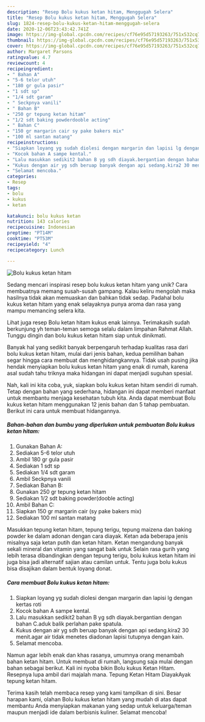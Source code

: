 ```yaml
---
description: "Resep Bolu kukus ketan hitam, Menggugah Selera"
title: "Resep Bolu kukus ketan hitam, Menggugah Selera"
slug: 1824-resep-bolu-kukus-ketan-hitam-menggugah-selera
date: 2020-12-06T23:43:42.741Z
image: https://img-global.cpcdn.com/recipes/cf76e95d57193263/751x532cq70/bolu-kukus-ketan-hitam-foto-resep-utama.jpg
thumbnail: https://img-global.cpcdn.com/recipes/cf76e95d57193263/751x532cq70/bolu-kukus-ketan-hitam-foto-resep-utama.jpg
cover: https://img-global.cpcdn.com/recipes/cf76e95d57193263/751x532cq70/bolu-kukus-ketan-hitam-foto-resep-utama.jpg
author: Margaret Parsons
ratingvalue: 4.7
reviewcount: 4
recipeingredient:
- " Bahan A"
- "5-6 telor utuh"
- "180 gr gula pasir"
- "1 sdt sp"
- "1/4 sdt garam"
- " Seckpnya vanili"
- " Bahan B"
- "250 gr tepung ketan hitam"
- "1/2 sdt baking powderdooble acting"
- " Bahan C"
- "150 gr margarin cair sy pake bakers mix"
- "100 ml santan matang"
recipeinstructions:
- "Siapkan loyang yg sudah diolesi dengan margarin dan lapisi lg dengan kertas roti"
- "Kocok bahan A sampe kental."
- "Lalu masukkan sedikit2 bahan B yg sdh diayak.bergantian dengan bahan C.aduk balik perlahan pake spatula."
- "Kukus dengan air yg sdh beruap banyak dengan api sedang.kira2 30 menit.agar air tidak menetes diadonan lapisi tutupnya dengan kain."
- "Selamat mencoba."
categories:
- Resep
tags:
- bolu
- kukus
- ketan

katakunci: bolu kukus ketan 
nutrition: 143 calories
recipecuisine: Indonesian
preptime: "PT14M"
cooktime: "PT53M"
recipeyield: "4"
recipecategory: Lunch

---
```



![Bolu kukus ketan hitam](https://img-global.cpcdn.com/recipes/cf76e95d57193263/751x532cq70/bolu-kukus-ketan-hitam-foto-resep-utama.jpg)

Sedang mencari inspirasi resep bolu kukus ketan hitam yang unik? Cara membuatnya memang susah-susah gampang. Kalau keliru mengolah maka hasilnya tidak akan memuaskan dan bahkan tidak sedap. Padahal bolu kukus ketan hitam yang enak selayaknya punya aroma dan rasa yang mampu memancing selera kita.

Lihat juga resep Bolu ketan hitam kukus enak lainnya. Terimakasih sudah berkunjung yh teman-teman semoga selalu dalam limpahan Rahmat Allah. Tunggu dingin dan bolu kukus ketan hitam siap untuk dinikmati.

Banyak hal yang sedikit banyak berpengaruh terhadap kualitas rasa dari bolu kukus ketan hitam, mulai dari jenis bahan, kedua pemilihan bahan segar hingga cara membuat dan menghidangkannya. Tidak usah pusing jika hendak menyiapkan bolu kukus ketan hitam yang enak di rumah, karena asal sudah tahu triknya maka hidangan ini dapat menjadi suguhan spesial.


Nah, kali ini kita coba, yuk, siapkan bolu kukus ketan hitam sendiri di rumah. Tetap dengan bahan yang sederhana, hidangan ini dapat memberi manfaat untuk membantu menjaga kesehatan tubuh kita. Anda dapat membuat Bolu kukus ketan hitam menggunakan 12 jenis bahan dan 5 tahap pembuatan. Berikut ini cara untuk membuat hidangannya.

<!--inarticleads1-->

##### Bahan-bahan dan bumbu yang diperlukan untuk pembuatan Bolu kukus ketan hitam:

1. Gunakan  Bahan A:
1. Sediakan 5-6 telor utuh
1. Ambil 180 gr gula pasir
1. Sediakan 1 sdt sp
1. Sediakan 1/4 sdt garam
1. Ambil  Seckpnya vanili
1. Sediakan  Bahan B:
1. Gunakan 250 gr tepung ketan hitam
1. Sediakan 1/2 sdt baking powder(dooble acting)
1. Ambil  Bahan C:
1. Siapkan 150 gr margarin cair (sy pake bakers mix)
1. Sediakan 100 ml santan matang


Masukkan tepung ketan hitam, tepung terigu, tepung maizena dan baking powder ke dalam adonan dengan cara diayak. Ketan ada beberapa jenis misalnya saja ketan putih dan ketan hitam. Ketan mengandung banyak sekali mineral dan vitamin yang sangat baik untuk Selain rasa gurih yang lebih terasa dibandingkan dengan tepung terigu, bolu kukus ketan hitam ini juga bisa jadi alternatif sajian atau camilan untuk. Tentu juga bolu kukus bisa disajikan dalam bentuk loyang donat. 

<!--inarticleads2-->

##### Cara membuat Bolu kukus ketan hitam:

1. Siapkan loyang yg sudah diolesi dengan margarin dan lapisi lg dengan kertas roti
1. Kocok bahan A sampe kental.
1. Lalu masukkan sedikit2 bahan B yg sdh diayak.bergantian dengan bahan C.aduk balik perlahan pake spatula.
1. Kukus dengan air yg sdh beruap banyak dengan api sedang.kira2 30 menit.agar air tidak menetes diadonan lapisi tutupnya dengan kain.
1. Selamat mencoba.


Namun agar lebih enak dan khas rasanya, umumnya orang menambah bahan ketan hitam. Untuk membuat di rumah, langsung saja mulai dengan bahan sebagai berikut. Kali ini nyoba bikin Bolu kukus Ketan Hitam. Resepnya lupa ambil dari majalah mana. Tepung Ketan Hitam DiayakAyak tepung ketan hitam. 

Terima kasih telah membaca resep yang kami tampilkan di sini. Besar harapan kami, olahan Bolu kukus ketan hitam yang mudah di atas dapat membantu Anda menyiapkan makanan yang sedap untuk keluarga/teman maupun menjadi ide dalam berbisnis kuliner. Selamat mencoba!
